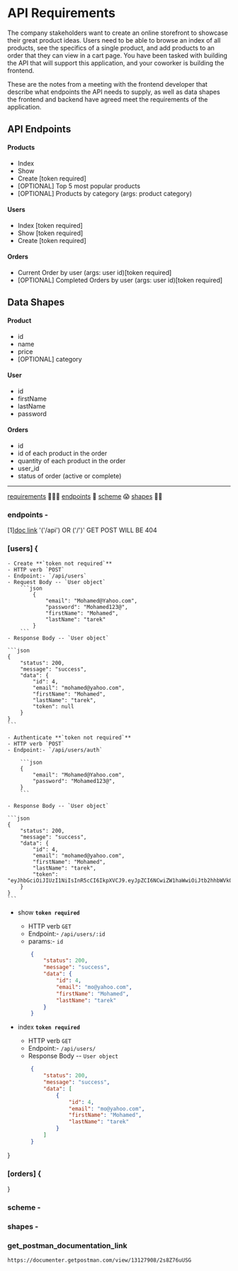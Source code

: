 # API Requirements
The company stakeholders want to create an online storefront to showcase their great product ideas. Users need to be able to browse an index of all products, see the specifics of a single product, and add products to an order that they can view in a cart page. You have been tasked with building the API that will support this application, and your coworker is building the frontend.

These are the notes from a meeting with the frontend developer that describe what endpoints the API needs to supply, as well as data shapes the frontend and backend have agreed meet the requirements of the application. 

## API Endpoints
#### Products
- Index 
- Show
- Create [token required]
- [OPTIONAL] Top 5 most popular products 
- [OPTIONAL] Products by category (args: product category)

#### Users
- Index [token required]
- Show [token required]
- Create [token required]

#### Orders
- Current Order by user (args: user id)[token required]
- [OPTIONAL] Completed Orders by user (args: user id)[token required]

## Data Shapes
#### Product
-  id
- name
- price
- [OPTIONAL] category

#### User
- id
- firstName
- lastName
- password

#### Orders
- id
- id of each product in the order
- quantity of each product in the order
- user_id
- status of order (active or complete)


________________________________________________________________________________________________________________
[requirements](#api-requirements) 🤦🏻‍♂️
[endpoints](#endpoints) 🫣
[scheme](#scheme) 😱
[shapes](#shapes) 😶‍🌫️


### endpoints - 
[1][doc link](#get_postman_documentation_link) '('/api') OR ('/')' GET POST WILL BE 404
### [users] {
    - Create **`token not required`** 
    - HTTP verb `POST`
    - Endpoint:- `/api/users`
    - Request Body -- `User object`
        ```json
            {
                "email": "Mohamed@Yahoo.com",
                "password": "Mohamed123@",
                "firstName": "Mohamed",
                "lastName": "tarek"
            }
        ```
    - Response Body -- `User object`

    ```json
    {
        "status": 200,
        "message": "success",
        "data": {
            "id": 4,
            "email": "mohamed@yahoo.com",
            "firstName": "Mohamed",
            "lastName": "tarek",
            "token": null
        }
    }
    ```

    - Authenticate **`token not required`** 
    - HTTP verb `POST`
    - Endpoint:- `/api/users/auth`

        ```json
        {
            "email": "Mohamed@Yahoo.com",
            "password": "Mohamed123@",
        }
        ```

    - Response Body -- `User object`

    ```json
    {
        "status": 200,
        "message": "success",
        "data": {
            "id": 4,
            "email": "mohamed@yahoo.com",
            "firstName": "Mohamed",
            "lastName": "tarek",
            "token": "eyJhbGciOiJIUzI1NiIsInR5cCI6IkpXVCJ9.eyJpZCI6NCwiZW1haWwiOiJtb2hhbWVkQHlhaG9vLmNvbSIsImZpcnN0TmFtZSI6Ik1vaGFtZWQiLCJsYXN0TmFtZSI6InRhcmVrIiwiaWF0IjoxNjczMzY4Njk1fQ.6QKSjrWfhWDREq7hNlKl0ByArdcQq2LoS0rk9DFNG98"
        }
    }
    ```

- show **`token required`** 
    - HTTP verb `GET`
    - Endpoint:- `/api/users/:id`
    - params:- `id`

    ```json
        {
            "status": 200,
            "message": "success",
            "data": {
                "id": 4,
                "email": "mo@yahoo.com",
                "firstName": "Mohamed",
                "lastName": "tarek"
            }
        }
    ```

- index **`token required`** 
    - HTTP verb `GET`
    - Endpoint:- `/api/users/`
    - Response Body -- `User object`

    ```json
        {
            "status": 200,
            "message": "success",
            "data": [
                {
                    "id": 4,
                    "email": "mo@yahoo.com",
                    "firstName": "Mohamed",
                    "lastName": "tarek"
                }
            ]
        }
    ```
}
### [orders] {

}
### scheme - 

### shapes - 

### get_postman_documentation_link
    https://documenter.getpostman.com/view/13127908/2s8Z76uUSG